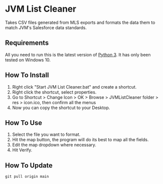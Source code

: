 # JVM List Cleaner
Takes CSV files generated from MLS exports and formats the data them to match JVM's Salesforce data standards.


## Requirements
All you need to run this is the latest version of [Python 3](https://www.python.org/downloads/). It has only been tested on Windows 10.


## How To Install
1. Right click "Start JVM List Cleaner.bat" and create a shortcut.
2. Right click the shortcut, select properties.
3. Go to Shortcut > Change Icon > OK > Browse > JVMListCleaner folder > res > icon.ico, then confirm all the menus
4. Now you can copy the shortcut to your Desktop.


## How To Use
1. Select the file you want to format.
2. Hit the map button, the program will do its best to map all the fields.
3. Edit the map dropdown where necessary.
4. Hit Verify.


## How To Update
```
git pull origin main
```

